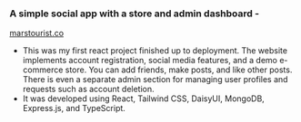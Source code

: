 ### A simple social app with a store and admin dashboard - 

[marstourist.co](https://www.marstourist.co)

- This was my first react project finished up to deployment. The website implements account registration, social media features, and a demo e-commerce store. You can add friends, make posts, and like other posts. There is even a separate admin section for managing user profiles and requests such as account deletion. 
- It was developed using React, Tailwind CSS, DaisyUI, MongoDB, Express.js, and TypeScript.
